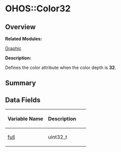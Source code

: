 # OHOS::Color32<a name="ZH-CN_TOPIC_0000001055358126"></a>

## **Overview**<a name="section1191010561093533"></a>

**Related Modules:**

[Graphic](Graphic.md)

**Description:**

Defines the color attribute when the color depth is  **32**. 

## **Summary**<a name="section1471697394093533"></a>

## Data Fields<a name="pub-attribs"></a>

<a name="table920132205093533"></a>
<table><thead align="left"><tr id="row1178018897093533"><th class="cellrowborder" valign="top" width="50%" id="mcps1.1.3.1.1"><p id="p2016301971093533"><a name="p2016301971093533"></a><a name="p2016301971093533"></a>Variable Name</p>
</th>
<th class="cellrowborder" valign="top" width="50%" id="mcps1.1.3.1.2"><p id="p1482848791093533"><a name="p1482848791093533"></a><a name="p1482848791093533"></a>Description</p>
</th>
</tr>
</thead>
<tbody><tr id="row2017310448093533"><td class="cellrowborder" valign="top" width="50%" headers="mcps1.1.3.1.1 "><p id="p836650761093533"><a name="p836650761093533"></a><a name="p836650761093533"></a><a href="Graphic.md#ga0563b1b1fd3481316a497c4504194357">full</a></p>
</td>
<td class="cellrowborder" valign="top" width="50%" headers="mcps1.1.3.1.2 "><p id="p545809378093533"><a name="p545809378093533"></a><a name="p545809378093533"></a>uint32_t&nbsp;</p>
</td>
</tr>
</tbody>
</table>

